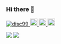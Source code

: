 ### Hi there 👋

<p align="left"> 
  <a href="https://github.com/disc99/disc99/">
    <img src="https://komarev.com/ghpvc/?username=disc99" alt="disc99" />
  </a>
  <a href="http://twitter.com/disc99_">
    <img height="20" src="https://img.shields.io/twitter/follow/disc99_?label=Twitter&logo=twitter&style=flat" />
  </a>
  <a href="https://github.com/disc99">
    <img height="20" src="https://img.shields.io/github/followers/disc99?label=follow&logo=github&style=flat" />
  </a>
  <a href="http://qiita.com/disc99">
    <img height="20" src="https://qiita-badge.apiapi.app/s/disc99/contributions.svg" />
  </a>
</p>

<a href="https://github.com/disc99">
  <img align="left" src="https://github-readme-stats.vercel.app/api?username=disc99&count_private=true&show_icons=true" />
</a>
<a href="https://github.com/disc99">
  <img align="left" src="https://github-readme-stats.vercel.app/api/top-langs/?username=disc99" />
</a>


<!--
**disc99/disc99** is a ✨ _special_ ✨ repository because its `README.md` (this file) appears on your GitHub profile.

Here are some ideas to get you started:

- 🔭 I’m currently working on ...
- 🌱 I’m currently learning ...
- 👯 I’m looking to collaborate on ...
- 🤔 I’m looking for help with ...
- 💬 Ask me about ...
- 📫 How to reach me: ...
- 😄 Pronouns: ...
- ⚡ Fun fact: ...
-->
